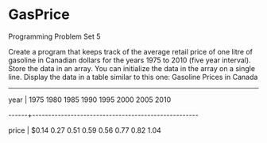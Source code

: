 GasPrice
========

Programming Problem Set 5

Create a program that keeps track of the average retail price of one litre of
gasoline in Canadian dollars for the years 1975 to 2010 (five year interval).
Store the data in an array. You can initialize the data in the array on a single
line. Display the data in a table similar to this one:
Gasoline Prices in Canada
-------- ------ -- ------
  year | 1975 1980 1985 1990 1995 2000 2005 2010
  
 ------+----------------------------------------------------
 
 price | $0.14 0.27 0.51 0.59 0.56 0.77 0.82 1.04 
